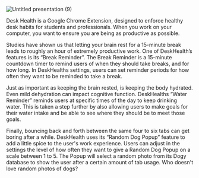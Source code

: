 ![Untitled presentation (9)](https://user-images.githubusercontent.com/47436357/196014679-af01459f-ffe0-465a-9ee1-d27de372b5a1.png)

Desk Health is a Google Chrome Extension, designed to enforce healthy desk habits for students and professionals. When you work on your computer, you want to ensure you are being as productive as possible. 

Studies have shown us that letting your brain rest for a 15-minute break leads to roughly an hour of extremely productive work. One of DeskHealth’s features is its “Break Reminder”. The Break Reminder is a 15-minute countdown timer to remind users of when they should take breaks, and for how long.  In DeskHealths settings, users can set reminder periods for how often they want to be reminded to take a break. 

Just as important as keeping the brain rested, is keeping the body hydrated. Even mild dehydration can impact cognitive function. DeskHealths “Water Reminder” reminds users at specific times of the day to keep drinking water. This is taken a step further by also allowing users to make goals for their water intake and be able to see where they should be to meet those goals.  

Finally, bouncing back and forth between the same four to six tabs can get boring after a while. DeskHealth uses its “Random Dog Popup” feature to add a little spice to the user's work experience. Users can adjust in the settings the level of how often they want to give a Random Dog Popup on a scale between 1 to 5. The Popup will select a random photo from its Dogy database to show the user after a certain amount of tab usage. Who doesn't love random photos of dogs?
